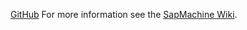 [GitHub](%%GITHUB-REPO%%/issues)
For more information see the [SapMachine Wiki](%%GITHUB-REPO%%/wiki).